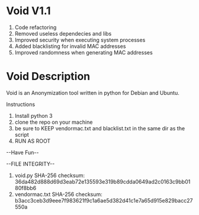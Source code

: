 # Void V1.1
1) Code refactoring
2) Removed useless dependecies and libs
3) Improved security when executing system processes
4) Added blacklisting for invalid MAC addresses
5) Improved randomness when generating MAC addresses


# Void Description 
Void is an Anonymization tool written in python for Debian and Ubuntu.

Instructions
1) Install python 3
2) clone the repo on your machine 
3) be sure to KEEP vendormac.txt and blacklist.txt in the same dir as the script
4) RUN AS ROOT

--Have Fun--

--FILE INTEGRITY--
1) void.py SHA-256 checksum: 36da482d888d69d3eab72e135593e319b89cdda0649ad2c0163c9bb0180f8bb6
2) vendormac.txt SHA-256 checksum: b3acc3ceb3d9eee7f983621f9c1a6ae5d382d41c1e7a65d915e829bacc27550a 

